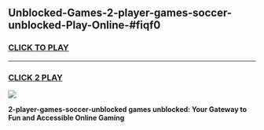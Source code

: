
## Unblocked-Games-2-player-games-soccer-unblocked-Play-Online-#fiqf0
<h3>
<a href="https://premium.freeplayer.one?title=2-player-games-soccer-unblocked&ref=27F">CLICK TO PLAY</a></h3>
<hr>

<h3>
<a href="https://premium.freeplayer.one?title=2-player-games-soccer-unblocked&ref=27F">CLICK 2 PLAY</a>
  
</h3>

<a href="https://premium.freeplayer.one?title=2-player-games-soccer-unblocked&ref=27F"><img src="https://clearcache.store/games.png"></a>


**2-player-games-soccer-unblocked games unblocked: Your Gateway to Fun and Accessible Online Gaming**
